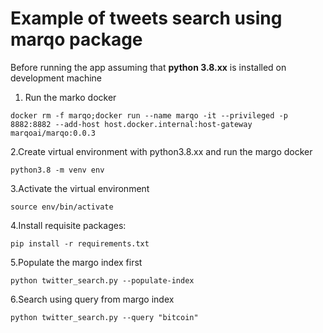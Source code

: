 # Example of tweets search using marqo package

Before running the app assuming that **python 3.8.xx** is installed on development machine

1. Run the marko docker 
```shell
docker rm -f marqo;docker run --name marqo -it --privileged -p 8882:8882 --add-host host.docker.internal:host-gateway marqoai/marqo:0.0.3
```
2.Create virtual environment with python3.8.xx and run the margo docker
```shell
python3.8 -m venv env
```
3.Activate the virtual environment
```shell
source env/bin/activate
```
4.Install requisite packages:
```shell
pip install -r requirements.txt
```

5.Populate the margo index first
```shell
python twitter_search.py --populate-index
```

6.Search using query from margo index
```shell
python twitter_search.py --query "bitcoin"
```